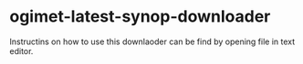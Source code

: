# ogimet-latest-synop-downloader

Instructins on how to use this downlaoder can be find by opening file in text editor.
